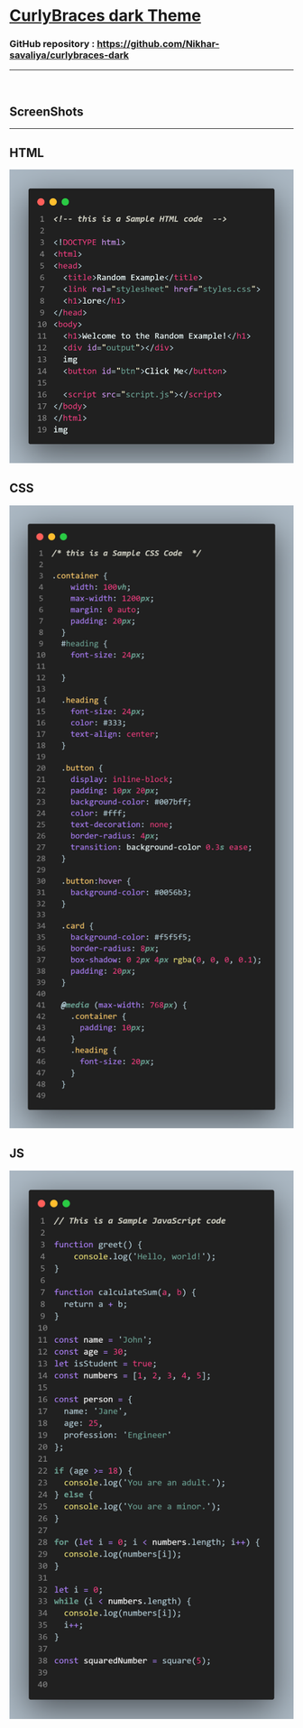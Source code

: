 # [CurlyBraces dark Theme](https://github.com/Nikhar-savaliya/curlybraces-dark) 

### **GitHub repository :**  https://github.com/Nikhar-savaliya/curlybraces-dark

<hr>
<br>

## ScreenShots
<hr>

## HTML
<img src="https://raw.githubusercontent.com/Nikhar-savaliya/curlybraces-dark/main/screenshots/html.png?token=GHSAT0AAAAAACEVB3XFLLCA7FVBSMLCQTYSZFGKNIQ" alt="Preview" width="600">
<br>

## CSS
<img src="https://raw.githubusercontent.com/Nikhar-savaliya/curlybraces-dark/4c9b8c902bddf01e4dbe7cc3859e71b23ddf26cc/screenshots/css.png?token=GHSAT0AAAAAACEVB3XF3NCGX62NNK6CTWNOZFGKMCA" alt="Preview" width="600">

<br>

## JS
<img src="https://raw.githubusercontent.com/Nikhar-savaliya/curlybraces-dark/main/screenshots/js.png?token=GHSAT0AAAAAACEVB3XE2ZJ2OZCOMFC4B6YEZFGKNYQ" alt="Preview" width="600">

<br>



